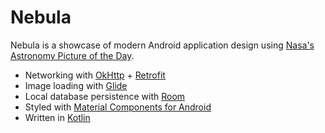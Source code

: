 # Nebula

Nebula is a showcase of modern Android application design using [Nasa's Astronomy Picture of the Day](https://apod.nasa.gov/apod/astropix.html).

- Networking with [OkHttp](https://square.github.io/okhttp/) + [Retrofit](https://square.github.io/retrofit/)
- Image loading with [Glide](https://bumptech.github.io/glide/)
- Local database persistence with [Room](https://developer.android.com/topic/libraries/architecture/room)
- Styled with [Material Components for Android](https://github.com/material-components/material-components-android)
- Written in [Kotlin](https://kotlinlang.org/)
